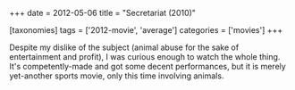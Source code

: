 +++
date = 2012-05-06
title = "Secretariat (2010)"

[taxonomies]
tags = ['2012-movie', 'average']
categories = ['movies']
+++

Despite my dislike of the subject (animal abuse for the sake of
entertainment and profit), I was curious enough to watch the whole
thing. It\'s competently-made and got some decent performances, but it
is merely yet-another sports movie, only this time involving animals.
